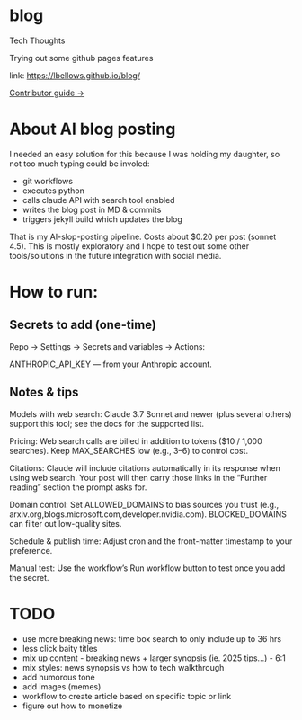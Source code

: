 # blog
Tech Thoughts

Trying out some github pages features

link: https://lbellows.github.io/blog/

[Contributor guide →](AGENTS.md)

# About AI blog posting

I needed an easy solution for this because I was holding my daughter, so not too much typing could be involed:

* git workflows
* executes python
* calls claude API with search tool enabled
* writes the blog post in MD & commits
* triggers jekyll build which updates the blog

That is my AI-slop-posting pipeline.  Costs about $0.20 per post (sonnet 4.5). This is mostly exploratory and I hope to test out some other tools/solutions in the future integration with social media.

# How to run:
## Secrets to add (one-time)

Repo → Settings → Secrets and variables → Actions:

ANTHROPIC_API_KEY — from your Anthropic account.

## Notes & tips

Models with web search: Claude 3.7 Sonnet and newer (plus several others) support this tool; see the docs for the supported list. 

Pricing: Web search calls are billed in addition to tokens ($10 / 1,000 searches). Keep MAX_SEARCHES low (e.g., 3–6) to control cost. 

Citations: Claude will include citations automatically in its response when using web search. Your post will then carry those links in the “Further reading” section the prompt asks for. 

Domain control: Set ALLOWED_DOMAINS to bias sources you trust (e.g., arxiv.org,blogs.microsoft.com,developer.nvidia.com). BLOCKED_DOMAINS can filter out low-quality sites. 

Schedule & publish time: Adjust cron and the front-matter timestamp to your preference.

Manual test: Use the workflow’s Run workflow button to test once you add the secret.

# TODO
* use more breaking news: time box search to only include up to 36 hrs
* less click baity titles
* mix up content - breaking news + larger synopsis (ie. 2025 tips...) - 6:1
* mix styles: news synopsis vs how to tech walkthrough
* add humorous tone
* add images (memes)
* workflow to create article based on specific topic or link
* figure out how to monetize
